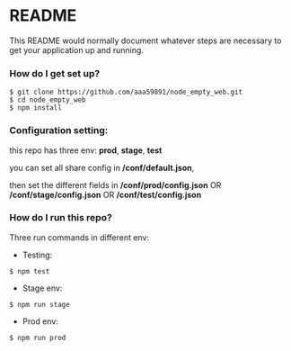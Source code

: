 # README #

This README would normally document whatever steps are necessary to get your application up and running.

### How do I get set up? ###
```
$ git clone https://github.com/aaa59891/node_empty_web.git
$ cd node_empty_web
$ npm install
```
### Configuration setting: ###

  this repo has three env: **prod**, **stage**, **test**

  you can set all share config in **/conf/default.json**,

  then set the different fields in **/conf/prod/config.json** OR **/conf/stage/config.json** OR **/conf/test/config.json**  

### How do I run this repo? ###

Three run commands in different env:

* Testing: 
```
$ npm test
```
* Stage env:
```
$ npm run stage
```
* Prod  env:
```
$ npm run prod
```
